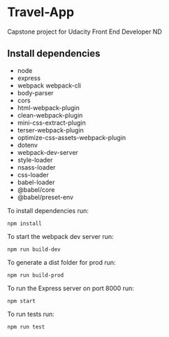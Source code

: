 # Travel-App
 Capstone project for Udacity Front End Developer ND

## Install dependencies
 - node
 - express
 - webpack webpack-cli
 - body-parser
 - cors
 - html-webpack-plugin
 - clean-webpack-plugin
 - mini-css-extract-plugin
 - terser-webpack-plugin
 - optimize-css-assets-webpack-plugin
 - dotenv
 - webpack-dev-server
 - style-loader
 - nsass-loader
 - css-loader
 - babel-loader 
 - @babel/core 
 - @babel/preset-env

To install dependencies run:
 ```
 npm install
 ```
To start the webpack dev server run:
 ```
 npm run build-dev
 ``` 
To generate a dist folder for prod run:
 ```
 npm run build-prod
 ``` 
To run the Express server on port 8000 run:
 ```
 npm start
 ``` 
To run tests run:
```
npm run test
```
